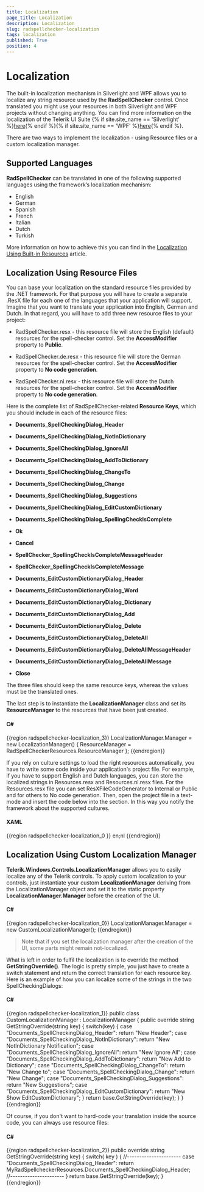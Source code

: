 ```yaml
---
title: Localization
page_title: Localization
description: Localization
slug: radspellchecker-localization
tags: localization
published: True
position: 4
---
```


# Localization



The built-in localization mechanism in Silverlight and WPF allows you to localize any string resource used by the __RadSpellChecker__ control. Once translated you might use your resources in both Silverlight and WPF projects without changing anything. You can find more information on the localization of the Telerik UI Suite {% if site.site_name == 'Silverlight' %}[here](http://www.telerik.com/help/silverlight/common-localization.html){% endif %}{% if site.site_name == 'WPF' %}[here](http://www.telerik.com/help/wpf/common-localization.html){% endif %}.
      

There are two ways to implement the localization - using Resource files or a custom localization manager.

## Supported Languages

__RadSpellChecker__ can be translated in one of the following supported languages using the framework’s localization mechanism:

* English
* German
* Spanish
* French
* Italian
* Dutch
* Turkish

More information on how to achieve this you can find in the [Localization Using Built-in Resources](https://docs.telerik.com/devtools/wpf/common-localization#localization-using-built-in-resources) article.

## Localization Using Resource Files

You can base your localization on the standard resource files provided by the .NET framework. For that purpose you will have to create a separate .ResX file for each one of the languages that your application will support. Imagine that you want to translate your application into English, German and Dutch. In that regard, you will have to add three new resource files to your project:
        

* RadSpellChecker.resx - this resource file will store the English (default) resources for the spell-checker control. Set the __AccessModifier__ property to __Public__.
            

* RadSpellChecker.de.resx - this resource file will store the German resources for the spell-checker control. Set the __AccessModifier__ property to __No code generation__.
            

* RadSpellChecker.nl.resx - this resource file will store the Dutch resources for the spell-checker control. Set the __AccessModifier__ property to __No code generation__.
            

Here is the complete list of RadSpellChecker-related __Resource Keys__, which you should include in each of the resource files:
        

* __Documents_SpellCheckingDialog_Header__

* __Documents_SpellCheckingDialog_NotInDictionary__

* __Documents_SpellCheckingDialog_IgnoreAll__

* __Documents_SpellCheckingDialog_AddToDictionary__

* __Documents_SpellCheckingDialog_ChangeTo__

* __Documents_SpellCheckingDialog_Change__

* __Documents_SpellCheckingDialog_Suggestions__

* __Documents_SpellCheckingDialog_EditCustomDictionary__

* __Documents_SpellCheckingDialog_SpellingCheckIsComplete__

* __Ok__

* __Cancel__

* __SpellChecker_SpellingCheckIsCompleteMessageHeader__

* __SpellChecker_SpellingCheckIsCompleteMessage__

* __Documents_EditCustomDictionaryDialog_Header__

* __Documents_EditCustomDictionaryDialog_Word__

* __Documents_EditCustomDictionaryDialog_Dictionary__

* __Documents_EditCustomDictionaryDialog_Add__

* __Documents_EditCustomDictionaryDialog_Delete__

* __Documents_EditCustomDictionaryDialog_DeleteAll__

* __Documents_EditCustomDictionaryDialog_DeleteAllMessageHeader__

* __Documents_EditCustomDictionaryDialog_DeleteAllMessage__

* __Close__

The three files should keep the same resource keys, whereas the values must be the translated ones.
        

The last step is to instantiate the __LocalizationManager__ class and set its __ResourceManager__ to the resources that have been just created.
        

#### __C#__

{{region radspellchecker-localization_3}}
	LocalizationManager.Manager = new LocalizationManager()
	{
	   ResourceManager = RadSpellCheckerResources.ResourceManager
	};
{{endregion}}



If you rely on culture settings to load the right resources automatically, you have to write some code inside your application's project file. For example, if you have to support English and Dutch languages, you can store the localized strings in Resources.resx and Resources.nl.resx files. For the Resources.resx file you can set ResXFileCodeGenerator to Internal or Public and for others to No code generation. Then, open the project file in a text-mode and insert the code below into the <PropertyGroup> section. In this way you notify the framework about the supported cultures.
        

#### __XAML__

{{region radspellchecker-localization_0 }}
	<SupportedCultures>en;nl</SupportedCultures>
	{{endregion}}



## Localization Using Custom Localization Manager

__Telerik.Windows.Controls.LocalizationManager__ allows you to easily localize any of the Telerik controls. To apply custom localization to your controls, just instantiate your custom __LocalizationManager__ deriving from the LocalizationManager object and set it to the static property __LocalizationManager.Manager__ before the creation of the UI.
        

#### __C#__

{{region radspellchecker-localization_0}}
	LocalizationManager.Manager = new CustomLocalizationManager();
{{endregion}}



>Note that if you set the localization manager after the creation of the UI, some parts might remain not-localized.

What is left in order to fulfil the localization is to override the method __GetStringOverride()__. The logic is pretty simple, you just have to create a switch statement and return the correct translation for each resource key. Here is an example of how you can localize some of the strings in the two SpellCheckingDialogs:
        

#### __C#__

{{region radspellchecker-localization_1}}
	public class CustomLocalizationManager : LocalizationManager
	{
	   public override string GetStringOverride(string key)
	   {
	       switch(key)
	       {
	           case "Documents_SpellCheckingDialog_Header":
	               return "New Header";
	           case "Documents_SpellCheckingDialog_NotInDictionary":
	               return "New NotInDictionary Notification";
	           case "Documents_SpellCheckingDialog_IgnoreAll":
	               return "New Ignore All";
	           case "Documents_SpellCheckingDialog_AddToDictionary":
	               return "New Add to Dictionary";
	           case "Documents_SpellCheckingDialog_ChangeTo":
	               return "New Change to"; 
	           case "Documents_SpellCheckingDialog_Change":
	               return "New Change";
	           case "Documents_SpellCheckingDialog_Suggestions":
	               return "New Suggestions";
	           case "Documents_SpellCheckingDialog_EditCustomDictionary":
	               return "New Show EditCustomDictionary";
	       }
	       return base.GetStringOverride(key);
	   }
	}
{{endregion}}



Of course, if you don't want to hard-code your translation inside the source code, you can always use resource files:
        

#### __C#__

{{region radspellchecker-localization_2}}
	public override string GetStringOverride(string key)
	{
	   switch( key )
	   {
	       //----------------------
	       case "Documents_SpellCheckingDialog_Header":
	           return MyRadSpellcheckerResources.Documents_SpellCheckingDialog_Header;
	       //----------------------
	   }
	   return base.GetStringOverride(key);
	}
{{endregion}}



